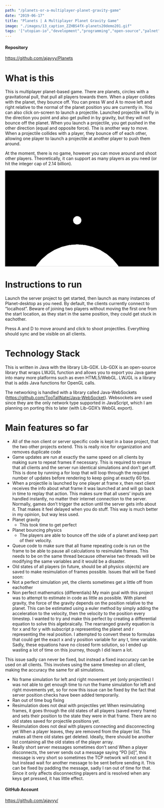 ```yaml
---
path: "/planets-or-a-multiplayer-planet-gravity-game"
date: "2019-06-17"
title: "Planets | A Multiplayer Planet Gravity Game"
image: "./images/13_caption_ZZHBS4fX-planets20demo201.gif"
tags: '["utopian-io","development","programming","open-source","palnet"]'
---
```


#### Repository
https://github.com/ajayyy/Planets

# What is this
This is multiplayer planet-based game. There are planets, circles with a gravitational pull, that pull all players towards them. When a player collides with the planet, they bounce off. You can press W and A to move left and right relative to the normal of the planet position you are currently in. You can also click on-screen to launch a projectile. Launched projectile will fly in the direction you point and also get pulled in by gravity, but they will not bounce off the planet. When you launch a projectile, you get pushed in the other direction (equal and opposite force). The is another way to move. When a projectile collides with a player, they bounce off of each other, allowing one player to launch a projectile at another player to push them around.

At the moment, there is no game, however you can move around and shoot other players. Theoretically, it can support as many players as you need (or hit the integer cap of 2.14 billion).

![planets demo 1.gif](./images/ZZHBS4fX-planets20demo201.gif)

# Instructions to run

Launch the server project to get started, then launch as many instances of Planet-desktop as you need. By default, the clients currently connect to “localhost”. Beware of joining two players without moving the first one from the start location, as they start in the same position, they could get stuck in eachother.

Press A and D to move around and click to shoot projectiles. Everything should sync and be visible on all clients.

# Technology Stack

This is written in Java with the library Lib-GDX. Lib-GDX is an open-source library that wraps LWJGL function and allows you to export you Java game into many more platforms such as even HTML5/WebGL. LWJGL is a library that is adds Java functions for OpenGL calls.

The networking is handled with a library called Java-WebSockets (https://github.com/TooTallNate/Java-WebSocket). Websockets are used since they are the only network type supported in JavaScript, which I am planning on porting this to later (with Lib-GDX’s WebGL export).
# Main features so far
-	All of the non client or server specific code is kept in a base project, that the two other projects extend. This is really nice for organization and removes duplicate code
-	Game updates are run at exactly the same speed on all clients by making sure to repeat frames if necessary. This is required to ensure that all clients and the server run identical simulations and don’t get off.
This is done by running a for loop that will loop through the required number of updates before rendering to keep going at exactly 60 fps.
-	When a projectile is launched by one player at frame x, then next client receives the info about what frame it was launched at and will go back in time to replay that action. This makes sure that all users’ inputs are handled instantly, no matter their internet connection to the server. Normally, games don’t trigger the action until the server gets info about it. That makes it feel delayed when you do stuff. This way is much better in my opinion, but way less used.
-	Planet gravity
	- This took time to get perfect
-	Planet bouncing physics
	-	The players are able to bounce off the side of a planet and keep part of their velocity.
-	Queue code to make sure that all frame repeating code is run on the frame to be able to pause all calculations to resimulate frames. This needs to be on the same thread because otherwise two threads will be modifying the same variables and it would be a disaster.
-	Old states of all players (in future, should be all physics objects) are saved to make resimulation of frames possible.
Issues that will be fixed soon:
-	Not a perfect simulation yet, the clients sometimes get a little off from eachother
-	Non perfect mathematics (differentials)
My main goal with this project was to attempt to estimate in code as little as possible. With planet gravity, the force of the gravity depends on the position relative to the planet. This can be estimated using a euler method by simply adding the acceleration to the velocity, then the velocity to the position every timestep. I wanted to try and make this perfect by creating a differential equation to solve this algebraically. The rearranged gravity equation is   for x and   for y with subscript p representing the planet and r representing the real position. I attempted to convert these to formulas that could get the exact x and y position variable for any t, time variable. Sadly, these equations have no closed form solution, so I ended up wasting a lot of time on this journey, though I did learn a lot.

This issue sadly can never be fixed, but instead a fixed inaccuracy can be used on all clients. This involves using the same timestep on all client, making the accuracy the same for all simulations.

-	No frame simulation for left and right movement yet (only projectiles)
I was not able to get enough time to run the frame simulation for left and right movements yet, so for now this issue can be fixed by the fact that server position checks have been added temporarily.
-	Ran out of time bug fixing
-	Resimulation does not deal with projectiles yet
When resimulating frames, it goes through the old states of all players (saved every frame) and sets their position to the state they were in that frame. There are no old states saved for projectile positions yet.
-	Resimulation does not deal with players connecting and disconnecting yet
When a player leaves, they are removed from the player list. This makes all there old states get deleted. Ideally, there should be another list containing all the old states of the player array.
-	Really short server messages sometimes don’t send
When a player disconnects, the server sends out a message saying “PD [id]”, this message is very short so sometimes the TCP network will not send it but instead wait for another message to be sent before sending it. This can be fixed by padding the message, sadly I ran out of time for that. Since it only affects disconnecting players and is resolved when any keys get pressed, it has little effect.

#### GitHub Account
https://github.com/ajayyy/